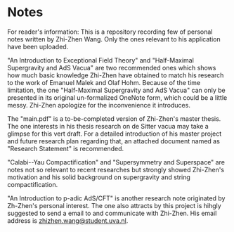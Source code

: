 # Notes
For reader's information: This is a repository recording few of personal notes written by Zhi-Zhen Wang. Only the ones relevant to his application have been uploaded.

"An Introduction to Exceptional Field Theory" and "Half-Maximal Supergravity and AdS Vacua" are two recommended ones which shows how much basic knowledge Zhi-Zhen have obtained to match his research to the work of Emanuel Malek and Olaf Hohm. Because of the time limitation, the one "Half-Maximal Supergravity and AdS Vacua" can only be presented in its original un-formalized OneNote form, which could be a little messy. Zhi-Zhen apologize for the inconvenience it introduces.

The "main.pdf" is a to-be-completed version of Zhi-Zhen's master thesis. The one interests in his thesis research on de Sitter vacua may take a glimpse for this vert draft. For a detailed introduction of his master project and future research plan regarding that, an attached document named as "Research Statement" is recommended.

"Calabi--Yau Compactification" and "Supersymmetry and Superspace" are notes not so relevant to recent researches but strongly showed Zhi-Zhen's motivation and his solid background on supergravity and string compactification.

"An Introduction to p-adic AdS/CFT" is another research note originated by Zh-Zhen's personal interest. The one also attracts by this project is hihgly suggested to send a email to and communicate with Zhi-Zhen. His email address is zhizhen.wang@student.uva.nl.
